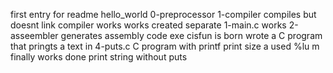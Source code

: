 first entry for readme hello_world
0-preprocessor
1-compiler compiles but doesnt link
compiler works
works
created separate 1-main.c works
2-asseembler generates assembly code
exe cisfun is born
wrote a C program that pringts a text in 4-puts.c
C program with printf
print size
a
used %lu
m
finally works
done
print string without puts
